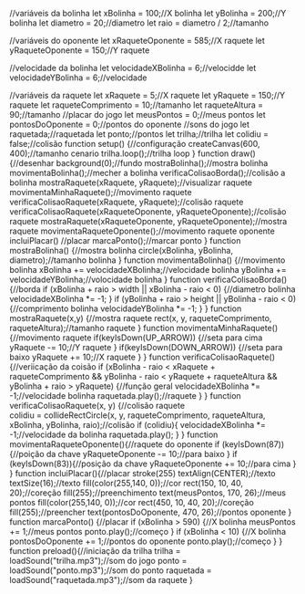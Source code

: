 //variáveis da bolinha
let xBolinha = 100;//X bolinha
let yBolinha = 200;//Y bolinha
let diametro = 20;//diametro
let raio = diametro / 2;//tamanho

//variáveis do oponente
let xRaqueteOponente = 585;//X raquete
let yRaqueteOponente = 150;//Y raquete

//velocidade da bolinha
let velocidadeXBolinha = 6;//velocidde
let velocidadeYBolinha = 6;//velocidade

//variáveis da raquete
let xRaquete = 5;//X raquete
let yRaquete = 150;//Y raquete
let raqueteComprimento = 10;//tamanho
let raqueteAltura = 90;//tamanho
//placar do jogo
let meusPontos = 0;//meus pontos 
let pontosDoOponente = 0;//pontos do oponente
//sons do jogo
let raquetada;//raquetada
let ponto;//pontos
let trilha;//trilha
let colidiu = false;//colisão
function setup() {//configuração
  createCanvas(600, 400);//tamanho cenario
    trilha.loop();//trilha loop
}
function draw() {//desenhar
    background(0);//fundo
    mostraBolinha();//mostra bolinha
    movimentaBolinha();//mecher a bolinha
    verificaColisaoBorda();//colisão a bolinha
    mostraRaquete(xRaquete, yRaquete);//visualizar raquete
    movimentaMinhaRaquete();//movimento raquete
    verificaColisaoRaquete(xRaquete, yRaquete);//colisão raquete
    verificaColisaoRaquete(xRaqueteOponente, yRaqueteOponente);//colisão raquete
    mostraRaquete(xRaqueteOponente, yRaqueteOponente);//mostra raquete
    movimentaRaqueteOponente();//movimento raquete oponente
    incluiPlacar() //placar
    marcaPonto();//marcar ponto
}
function mostraBolinha() {//mostra bolinha
  circle(xBolinha, yBolinha, diametro);//tamanho bolinha
}
function movimentaBolinha() {//movimento bolinha
  xBolinha += velocidadeXBolinha;//velocidade bolinha
  yBolinha += velocidadeYBolinha;//volocidade bolinha
}
function verificaColisaoBorda() {//borda
  if (xBolinha + raio > width || xBolinha - raio < 0) {//diametro bolinha
    velocidadeXBolinha *= -1;
  }
  if (yBolinha + raio > height || yBolinha - raio < 0) {//comprimento bolinha
    velocidadeYBolinha *= -1;
  }
}
function mostraRaquete(x,y) {//mostra raquete
    rect(x, y, raqueteComprimento, raqueteAltura);//tamanho raquete
}
function movimentaMinhaRaquete() {//movimento raquete
  if(keyIsDown(UP_ARROW)) {//seta para cima
    yRaquete -= 10;//Y raquete
  }
  if(keyIsDown(DOWN_ARROW)) {//seta para baixo
    yRaquete += 10;//X raquete
  }
}
function verificaColisaoRaquete() {//veriicação da coisão
  if (xBolinha - raio < xRaquete + raqueteComprimento && yBolinha - raio < yRaquete + raqueteAltura && yBolinha + raio > yRaquete) {//função geral
    velocidadeXBolinha *= -1;//velocidade bolinha
     raquetada.play();//raquete
  }
}
function verificaColisaoRaquete(x, y) {//colisão raquete  
    colidiu = collideRectCircle(x, y, raqueteComprimento, raqueteAltura, xBolinha, yBolinha, raio);//colisão
    if (colidiu){
        velocidadeXBolinha *= -1;//velocidade da bolinha
        raquetada.play();
  }
}
function movimentaRaqueteOponente(){//raquete do oponente
    if (keyIsDown(87)){//poição da chave 
        yRaqueteOponente -= 10;//para baixo
    }
    if (keyIsDown(83)){//posição da chave 
        yRaqueteOponente += 10;//para cima
    }
}
function incluiPlacar(){//placar
  stroke(255)
    textAlign(CENTER);//texto 
    textSize(16);//texto
    fill(color(255,140, 0));//cor
    rect(150, 10, 40, 20);//coreção
    fill(255);//preenchimento
    text(meusPontos, 170, 26);//meus pontos
    fill(color(255,140, 0));//cor
    rect(450, 10, 40, 20);//coreção
    fill(255);//preencher
    text(pontosDoOponente, 470, 26);//pontos oponente
}
function marcaPonto() {//placar
    if (xBolinha > 590) {//X bolinha
        meusPontos += 1;//meus pontos
        ponto.play();//começo
    }
    if (xBolinha < 10) {//X bolinha
        pontosDoOponente += 1;//pontos do oponente
        ponto.play();//começo
    }
}
function preload(){//iniciação da trilha
  trilha = loadSound("trilha.mp3");//som do jogo
  ponto = loadSound("ponto.mp3");//som do ponto
  raquetada = loadSound("raquetada.mp3");//som da raquete
}
